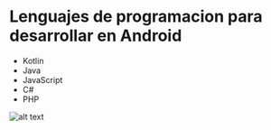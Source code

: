 # Lenguajes de programacion para desarrollar en Android

-	Kotlin
-	Java
-	JavaScript
-	C#
-	PHP

![alt text](Kotlin.png)